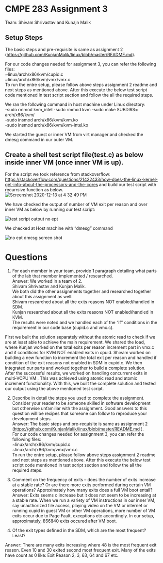 # CMPE 283 Assignment 3
Team: Shivam Shrivastav and Kunajn Malik 

## Setup Steps

The basic steps and pre-requisite is same as assignment 2 (https://github.com/KunjanMalik/linux/blob/master/README.md).

For our code changes needed for assignment 3, you can refer the following files:   \
~linux/arch/x86/kvm/cupid.c  
~linux/arch/x86/kvm/vmx/vmx.c   
To run the entre setup, please follow above steps assignment 2 readme and next steps as mentioned above. After this execute the below test script code mentioned in test script section and follow the all the required steps.  

We ran the following command in host machine under Linux directory:  
-sudo rmmod kvm_intel -sudo rmmod kvm 
-sudo make SUBDIRS= arch/x86/kvm/  
-sudo insmod arch/x86/kvm/kvm.ko  
-sudo insmod arch/x86/kvm/kvm-intel.ko  



We started the guest or inner VM from virt manager and checked the dmesg command in our outer VM.   

## Create a shell test script file(test.c) as below inside inner VM (once inner VM is up).

For the script we took reference from stackoverflow: https://stackoverflow.com/questions/21422433/how-does-the-linux-kernel-get-info-about-the-processors-and-the-cores  and build our test script with recurrsive function as below.  
![Screenshot 2020-12-13 at 4 32 49 PM](https://user-images.githubusercontent.com/24988178/102010021-4e513900-3d61-11eb-94b2-d758be5f3587.png)  


We have checked the output of number of VM exit per reason and over inner VM as below by running our test script:

![test script output no ept](https://user-images.githubusercontent.com/24988178/102020723-081bca00-3da1-11eb-8798-bb5317e7c936.png)

  


We checked at Host machine with “dmesg” command 

![no ept dmesg screen shot](https://user-images.githubusercontent.com/24988178/102020634-61cfc480-3da0-11eb-8c66-dde1208826c3.png)

# Questions


1.	For each member in your team, provide 1 paragraph detailing what parts of the lab that member implemented / researched.  
Answer: We worked in a team of 2.  
Shivam Shrivastav and Kunjan Malik.  
We both did the other assignments together and researched together about this assignment as well.  
Shivam researched about all the exits reasons NOT enabled/handled in SDM.  
Kunjan researched about all the exits reasons NOT enabled/handled in KVM.  
The results were noted and we handled each of the “if” conditions in the requirement in our code base (cupid.c and vmx.c).   
  
First we built the solution separately without the atomic read to check if we are at least able to achieve the main requirement.
We shared the load, where Kunjan worked on the total exits per reason increment part in vmx.c and if conditions for KVM NOT enabled exits in cpuid. Shivam worked on building a new function to increment the total exit per reason and handled if condition of the exit reasons not enabled in SDM in cupid.c. We then integrated our parts and worked together to build a complete solution.  
After the successful results, we worked on handling concurrent exits in multi-VCPU VM . This was achieved using atomic read and atomic increment functionality. With this, we built the complete solution and tested our output using the above mentioned test script.  


2.	Describe in detail the steps you used to complete the assignment. Consider your reader to be someone skilled in software development but otherwise unfamiliar with the assignment. Good answers to this question will be recipes that someone can follow to reproduce your development steps.  
Answer: The basic steps and pre-requisite is same as assignment 2 (https://github.com/KunjanMalik/linux/blob/master/README.md ).  
For our code changes needed for assignment 3, you can refer the following files:  
~linux/arch/x86/kvm/cupid.c   
~linux/arch/x86/kvm/vmx/vmx.c  
To run the entre setup, please follow above steps assignment 2 readme and next steps as mentioned above. After this execute the below test script code mentioned in test script section and follow the all the required steps.   

3.	Comment on the frequency of exits – does the number of exits increase at a stable rate? Or are there more exits performed during certain VM operations? Approximately how many exits does a full VM boot entail?  
Answer: Exits seems o increase but it does not seem to be increasing at a stable rate. When we run a variety of VM instructions in our inner VM, say unauthorized file access, playing video on the VM or internet or running cupid in guest VM or other VM operations, more number of VM exits occur due to Page Fault, exceptions etc accordingly.
In our setup, approximately, 866840 exits occured after VM boot.   


4. Of the exit types defined in the SDM, which are the most frequent? Least?

Answer: There are many exits increasing where 48 is the most frequent exit reason. Even 10 and 30 exited second most frequent exit. Many of the exits have count as 0 like: Exit Reason 2, 3, 63, 64 and 67 etc. 






